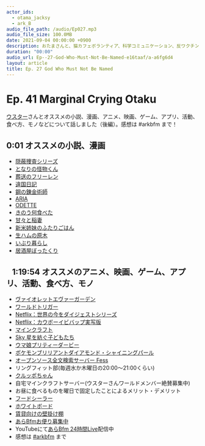 ```yaml
---
actor_ids:
  - otama_jacksy
  - ark_B
audio_file_path: /audio/Ep027.mp3
audio_file_size: 100.0MB
date: 2021-09-04 00:00:00 +0900
description: おたまさんと、猫カフェボランティア、科学コミュニケーション、反ワクチン監視、ドラえもん、絶滅動物は蘇らせるべきか、ミッドサマー、保護猫のススメなどについて話しました。
duration: "00:00"
audio_url: Ep--27-God-Who-Must-Not-Be-Named-e16taaf/a-a6fg6d4
layout: article
title: Ep. 27 God Who Must Not Be Named
---
```


# Ep. 41 Marginal Crying Otaku

[ウスター](https://twitter.com/Weisweiler)さんとオススメの小説、漫画、アニメ、映画、ゲーム、アプリ、活動、食べ方、モノなどについて話しました（後編）。感想は #arkbfm まで！

## 0:01 オススメの小説、漫画

* [隠蔽捜査シリーズ](https://www.shinchosha.co.jp/matome/article/75/)
* [となりの怪物くん](https://amzn.to/3F1jNY2)
* [葬送のフリーレン](https://amzn.to/3s8XrAk)
* [違国日記](https://amzn.to/30svrw7)
* [鋼の錬金術師](https://amzn.to/3GJ4unu)
* [ARIA](https://amzn.to/3dSN8Ie)
* [ODETTE](https://amzn.to/3DS2jMw)
* [きのう何食べた](https://amzn.to/3oXjjNh)
* [甘々と稲妻](https://amzn.to/3INTUxv)
* [新米姉妹のふたりごはん](https://amzn.to/3GN0jao)
* [生ハムの原木](https://amzn.to/3DSx1Fr)
* [いぶり暮らし](https://amzn.to/3DRYZRC)
* [居酒屋ぼったくり](https://amzn.to/3F0nw8u)

##    1:19:54 オススメのアニメ、映画、ゲーム、アプリ、活動、食べ方、モノ

* [ヴァイオレットエヴァーガーデン](https://www.netflix.com/jp/title/80182123)
* [ワールドトリガー](https://www.toei-anim.co.jp/tv/wt/)
* [Netflix：世界の今をダイジェストシリーズ](https://www.netflix.com/jp/title/80216752)
* [Netflix：カウボーイビバップ実写版](https://www.netflix.com/jp/title/80207033)
* [マインクラフト](https://www.minecraft.net/ja-jp)
* [Sky 星を紡ぐ子どもたち](https://twitter.com/thatskygameJP)
* [ウマ娘プリティーダービー](https://umamusume.jp/)
* [ポケモンブリリアントダイアモンド・シャイニングパール](https://www.pokemon.co.jp/ex/bdsp/ja/)
* [オープンソース全文検索サーバー Fess](https://fess.codelibs.org/ja/index.html)
* リングフィット部(毎週水か木曜日の20:00～21:00くらい)
* [クルッポちゃん](https://twitter.com/kuruppo_poppo_)
* 自宅マインクラフトサーバー(ウスターさんワールドメンバー絶賛募集中)
* お昼に食べるものを曜日で固定したことによるメリット・デメリット
* [フードシーラー](https://amzn.to/3yrX98M)
* [ホワイトボード](https://amzn.to/3m765vy)
* [賃貸向けの壁掛け棚](https://kabebijin.net/)
* [あらBfmお便り募集中](https://twitter.com/arkbfm/status/1341090549177012225?s=20)
* YouTubeにて[あらBfm 24時間Live](https://www.youtube.com/watch?v=Q3P-03RnGi4)配信中
* 感想は [#arkbfm](https://twitter.com/hashtag/arkbfm) まで